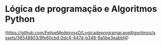 # Lógica de programação e Algoritmos Python
(https://github.com/FelipeMedeirosxD/LogicadeprogramacaoeAlgoritmos/assets/38548803/9fe60cbd-2dc4-447d-b348-9a5be3eabbf4)
